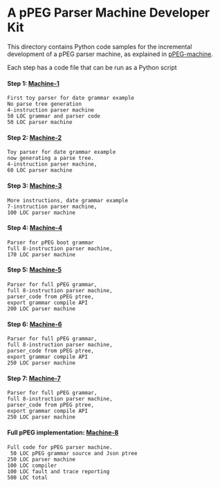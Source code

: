 #   A pPEG Parser Machine Developer Kit

This directory contains Python code samples for the incremental development of a pPEG parser machine, as explained in [pPEG-machine].

Each step has a code file that can be run as a Python script

####  Step 1:   [Machine-1]

    First toy parser for date grammar example
    No parse tree generation
    4-instruction parser machine
    50 LOC grammar and parser code
    50 LOC parser machine

####  Step 2:     [Machine-2]

    Toy parser for date grammar example
    now generating a parse tree.
    4-instruction parser machine,
    60 LOC parser machine

####  Step 3:     [Machine-3]

    More instructions, date grammar example 
    7-instruction parser machine,
    100 LOC parser machine

####  Step 4:     [Machine-4]

    Parser for pPEG boot grammar
    full 8-instruction parser machine,
    170 LOC parser machine

####  Step 5:     [Machine-5]

    Parser for full pPEG grammar, 
    full 8-instruction parser machine,
    parser_code from pPEG ptree,
    export grammar compile API
    200 LOC parser machine        

####  Step 6:     [Machine-6]

    Parser for full pPEG grammar, 
    full 8-instruction parser machine,
    parser_code from pPEG ptree,
    export grammar compile API
    250 LOC parser machine        

####  Step 7:     [Machine-7]

    Parser for full pPEG grammar, 
    full 8-instruction parser machine,
    parser_code from pPEG ptree,
    export grammar compile API
    250 LOC parser machine        

####  Full pPEG implementation:     [Machine-8]

    Full code for pPEG parser machine.
     50 LOC pPEG grammar source and Json ptree
    250 LOC parser machine
    100 LOC compiler
    100 LOC fault and trace reporting
    500 LOC total

[pPEG-machine]: https://github.com/pcanz/pPEG/blob/master/docs/pPEG-machine.md

[Machine-1]: https://github.com/pcanz/pPEGpy/blob/master/DeveloperKit/machine-1.js
[Machine-2]: https://github.com/pcanz/pPEGpy/blob/master/DeveloperKit/machine-2.js
[Machine-3]: https://github.com/pcanz/pPEGpy/blob/master/DeveloperKit/machine-3.js
[Machine-4]: https://github.com/pcanz/pPEGpy/blob/master/DeveloperKit/machine-4.js
[Machine-5]: https://github.com/pcanz/pPEGpy/blob/master/DeveloperKit/machine-5.js
[Machine-6]: https://github.com/pcanz/pPEGpy/blob/master/DeveloperKit/machine-6.js
[Machine-7]: https://github.com/pcanz/pPEGpy/blob/master/DeveloperKit/machine-7.js
[Machine-8]: https://github.com/pcanz/pPEGpy/blob/master/pPEG.mjs
